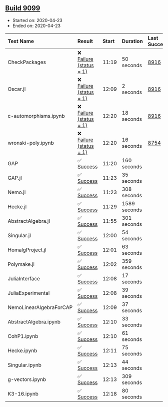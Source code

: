 ## [Build 9099](https://oscarci.mathematik.uni-kl.de/job/oscar/9099/)

* Started on: 2020-04-23
* Ended on: 2020-04-23

| Test Name    | Result | Start | Duration | Last Success | First Failure |
|:-------------|:-------|:------|:---------|:-------------|:--------------|
| CheckPackages | ❌ [Failure (status = 1)](https://oscarci.mathematik.uni-kl.de/job/oscar/9099/artifact/logs/build-9099/CheckPackages.log) | 11:19 | 50 seconds | [8916](https://oscarci.mathematik.uni-kl.de/job/oscar/8916/) | [8920](https://oscarci.mathematik.uni-kl.de/job/oscar/8920/) |
| Oscar.jl | ❌ [Failure (status = 1)](https://oscarci.mathematik.uni-kl.de/job/oscar/9099/artifact/logs/build-9099/Oscar.jl.log) | 12:09 | 2 seconds | [8916](https://oscarci.mathematik.uni-kl.de/job/oscar/8916/) | [8920](https://oscarci.mathematik.uni-kl.de/job/oscar/8920/) |
| c-automorphisms.ipynb | ❌ [Failure (status = 1)](https://oscarci.mathematik.uni-kl.de/job/oscar/9099/artifact/logs/build-9099/c-automorphisms.ipynb.log) | 12:20 | 18 seconds | [8916](https://oscarci.mathematik.uni-kl.de/job/oscar/8916/) | [8920](https://oscarci.mathematik.uni-kl.de/job/oscar/8920/) |
| wronski-poly.ipynb | ❌ [Failure (status = 1)](https://oscarci.mathematik.uni-kl.de/job/oscar/9099/artifact/logs/build-9099/wronski-poly.ipynb.log) | 12:20 | 16 seconds | [8754](https://oscarci.mathematik.uni-kl.de/job/oscar/8754/) | [8755](https://oscarci.mathematik.uni-kl.de/job/oscar/8755/) |
| GAP | ✅ [Success](https://oscarci.mathematik.uni-kl.de/job/oscar/9099/artifact/logs/build-9099/GAP.log) | 11:20 | 160 seconds |  |  |
| GAP.jl | ✅ [Success](https://oscarci.mathematik.uni-kl.de/job/oscar/9099/artifact/logs/build-9099/GAP.jl.log) | 11:23 | 35 seconds |  |  |
| Nemo.jl | ✅ [Success](https://oscarci.mathematik.uni-kl.de/job/oscar/9099/artifact/logs/build-9099/Nemo.jl.log) | 11:23 | 308 seconds |  |  |
| Hecke.jl | ✅ [Success](https://oscarci.mathematik.uni-kl.de/job/oscar/9099/artifact/logs/build-9099/Hecke.jl.log) | 11:29 | 1589 seconds |  |  |
| AbstractAlgebra.jl | ✅ [Success](https://oscarci.mathematik.uni-kl.de/job/oscar/9099/artifact/logs/build-9099/AbstractAlgebra.jl.log) | 11:55 | 301 seconds |  |  |
| Singular.jl | ✅ [Success](https://oscarci.mathematik.uni-kl.de/job/oscar/9099/artifact/logs/build-9099/Singular.jl.log) | 12:00 | 54 seconds |  |  |
| HomalgProject.jl | ✅ [Success](https://oscarci.mathematik.uni-kl.de/job/oscar/9099/artifact/logs/build-9099/HomalgProject.jl.log) | 12:01 | 63 seconds |  |  |
| Polymake.jl | ✅ [Success](https://oscarci.mathematik.uni-kl.de/job/oscar/9099/artifact/logs/build-9099/Polymake.jl.log) | 12:02 | 359 seconds |  |  |
| JuliaInterface | ✅ [Success](https://oscarci.mathematik.uni-kl.de/job/oscar/9099/artifact/logs/build-9099/JuliaInterface.log) | 12:08 | 17 seconds |  |  |
| JuliaExperimental | ✅ [Success](https://oscarci.mathematik.uni-kl.de/job/oscar/9099/artifact/logs/build-9099/JuliaExperimental.log) | 12:08 | 39 seconds |  |  |
| NemoLinearAlgebraForCAP | ✅ [Success](https://oscarci.mathematik.uni-kl.de/job/oscar/9099/artifact/logs/build-9099/NemoLinearAlgebraForCAP.log) | 12:09 | 37 seconds |  |  |
| AbstractAlgebra.ipynb | ✅ [Success](https://oscarci.mathematik.uni-kl.de/job/oscar/9099/artifact/logs/build-9099/AbstractAlgebra.ipynb.log) | 12:10 | 33 seconds |  |  |
| CohP1.ipynb | ✅ [Success](https://oscarci.mathematik.uni-kl.de/job/oscar/9099/artifact/logs/build-9099/CohP1.ipynb.log) | 12:10 | 61 seconds |  |  |
| Hecke.ipynb | ✅ [Success](https://oscarci.mathematik.uni-kl.de/job/oscar/9099/artifact/logs/build-9099/Hecke.ipynb.log) | 12:11 | 75 seconds |  |  |
| Singular.ipynb | ✅ [Success](https://oscarci.mathematik.uni-kl.de/job/oscar/9099/artifact/logs/build-9099/Singular.ipynb.log) | 12:13 | 44 seconds |  |  |
| g-vectors.ipynb | ✅ [Success](https://oscarci.mathematik.uni-kl.de/job/oscar/9099/artifact/logs/build-9099/g-vectors.ipynb.log) | 12:13 | 309 seconds |  |  |
| K3-16.ipynb | ✅ [Success](https://oscarci.mathematik.uni-kl.de/job/oscar/9099/artifact/logs/build-9099/K3-16.ipynb.log) | 12:18 | 80 seconds |  |  |
